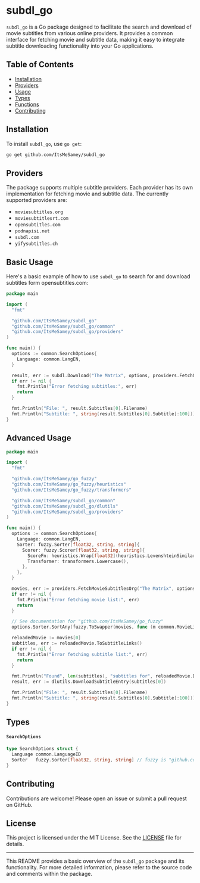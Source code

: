 # subdl_go

`subdl_go` is a Go package designed to facilitate the search and download of movie subtitles from various online providers. It provides a common interface for fetching movie and subtitle data, making it easy to integrate subtitle downloading functionality into your Go applications.

## Table of Contents

- [Installation](#installation)
- [Providers](#providers)
- [Usage](#usage)
- [Types](#types)
- [Functions](#functions)
- [Contributing](#contributing)

## Installation

To install `subdl_go`, use `go get`:

```sh
go get github.com/ItsMeSamey/subdl_go
```

## Providers

The package supports multiple subtitle providers. Each provider has its own implementation for fetching movie and subtitle data. The currently supported providers are:

- `moviesubtitles.org`
- `moviesubtitlesrt.com`
- `opensubtitles.com`
- `podnapisi.net`
- `subdl.com`
- `yifysubtitles.ch`

## Basic Usage

Here's a basic example of how to use `subdl_go` to search for and download subtitles form opensubtitles.com:

```go
package main

import (
  "fmt"

  "github.com/ItsMeSamey/subdl_go"
  "github.com/ItsMeSamey/subdl_go/common"
  "github.com/ItsMeSamey/subdl_go/providers"
)

func main() {
  options := common.SearchOptions{
    Language: common.LangEN,
  }

  result, err := subdl.Download("The Matrix", options, providers.FetchOpenSubtitlesCom, common.DownloadOptions{})
  if err != nil {
    fmt.Println("Error fetching subtitles:", err)
    return
  }

  fmt.Println("File: ", result.Subtitles[0].Filename)
  fmt.Println("Subtitle: ", string(result.Subtitles[0].Subtitle[:100])) // First 100 characters only for readability
}
```

## Advanced Usage

```go
package main

import (
  "fmt"

  "github.com/ItsMeSamey/go_fuzzy"
  "github.com/ItsMeSamey/go_fuzzy/heuristics"
  "github.com/ItsMeSamey/go_fuzzy/transformers"

  "github.com/ItsMeSamey/subdl_go/common"
  "github.com/ItsMeSamey/subdl_go/dlutils"
  "github.com/ItsMeSamey/subdl_go/providers"
)

func main() {
  options := common.SearchOptions{
    Language: common.LangEN,
    Sorter: fuzzy.Sorter[float32, string, string]{
      Scorer: fuzzy.Scorer[float32, string, string]{
        ScoreFn: heuristics.Wrap[float32](heuristics.LevenshteinSimilarityPercentage),
        Transformer: transformers.Lowercase(),
      },
    },
  }

  movies, err := providers.FetchMovieSubtitlesOrg("The Matrix", options)
  if err != nil {
    fmt.Println("Error fetching movie list:", err)
    return
  }

  // See documentation for "github.com/ItsMeSamey/go_fuzzy"
  options.Sorter.SortAny(fuzzy.ToSwapper(movies, func (m common.MovieListEntry) string {return m.Data().Title}), "matrix reloaded")

  reloadedMovie := movies[0]
  subtitles, err := reloadedMovie.ToSubtitleLinks()
  if err != nil {
    fmt.Println("Error fetching subtitle list:", err)
    return
  }

  fmt.Println("Found", len(subtitles), "subtitles for", reloadedMovie.Data().Title)
  result, err := dlutils.DownloadSubtitleEntry(subtitles[0])

  fmt.Println("File: ", result.Subtitles[0].Filename)
  fmt.Println("Subtitle: ", string(result.Subtitles[0].Subtitle[:100])) // First 100 characters only for readability
}

```

## Types

#### `SearchOptions`

```go
type SearchOptions struct {
  Language common.LanguageID
  Sorter   fuzzy.Sorter[float32, string, string] // fuzzy is "github.com/ItsMeSamey/go_fuzzy"
}
```

## Contributing

Contributions are welcome! Please open an issue or submit a pull request on GitHub.

## License

This project is licensed under the MIT License. See the [LICENSE](LICENSE) file for details.

---

This README provides a basic overview of the `subdl_go` package and its functionality. For more detailed information, please refer to the source code and comments within the package.

